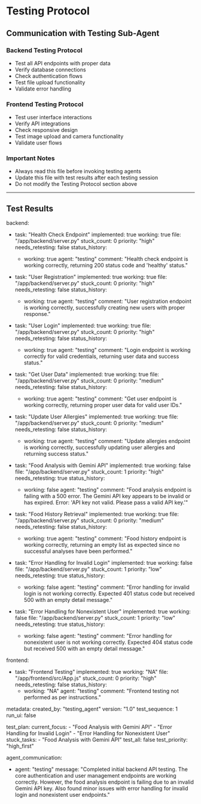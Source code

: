 # Testing Protocol

## Communication with Testing Sub-Agent

### Backend Testing Protocol
- Test all API endpoints with proper data
- Verify database connections
- Check authentication flows
- Test file upload functionality
- Validate error handling

### Frontend Testing Protocol  
- Test user interface interactions
- Verify API integrations
- Check responsive design
- Test image upload and camera functionality
- Validate user flows

### Important Notes
- Always read this file before invoking testing agents
- Update this file with test results after each testing session
- Do not modify the Testing Protocol section above

---

## Test Results

backend:
  - task: "Health Check Endpoint"
    implemented: true
    working: true
    file: "/app/backend/server.py"
    stuck_count: 0
    priority: "high"
    needs_retesting: false
    status_history:
      - working: true
        agent: "testing"
        comment: "Health check endpoint is working correctly, returning 200 status code and 'healthy' status."

  - task: "User Registration"
    implemented: true
    working: true
    file: "/app/backend/server.py"
    stuck_count: 0
    priority: "high"
    needs_retesting: false
    status_history:
      - working: true
        agent: "testing"
        comment: "User registration endpoint is working correctly, successfully creating new users with proper response."

  - task: "User Login"
    implemented: true
    working: true
    file: "/app/backend/server.py"
    stuck_count: 0
    priority: "high"
    needs_retesting: false
    status_history:
      - working: true
        agent: "testing"
        comment: "Login endpoint is working correctly for valid credentials, returning user data and success status."

  - task: "Get User Data"
    implemented: true
    working: true
    file: "/app/backend/server.py"
    stuck_count: 0
    priority: "medium"
    needs_retesting: false
    status_history:
      - working: true
        agent: "testing"
        comment: "Get user endpoint is working correctly, returning proper user data for valid user IDs."

  - task: "Update User Allergies"
    implemented: true
    working: true
    file: "/app/backend/server.py"
    stuck_count: 0
    priority: "medium"
    needs_retesting: false
    status_history:
      - working: true
        agent: "testing"
        comment: "Update allergies endpoint is working correctly, successfully updating user allergies and returning success status."

  - task: "Food Analysis with Gemini API"
    implemented: true
    working: false
    file: "/app/backend/server.py"
    stuck_count: 1
    priority: "high"
    needs_retesting: true
    status_history:
      - working: false
        agent: "testing"
        comment: "Food analysis endpoint is failing with a 500 error. The Gemini API key appears to be invalid or has expired. Error: 'API key not valid. Please pass a valid API key.'"

  - task: "Food History Retrieval"
    implemented: true
    working: true
    file: "/app/backend/server.py"
    stuck_count: 0
    priority: "medium"
    needs_retesting: false
    status_history:
      - working: true
        agent: "testing"
        comment: "Food history endpoint is working correctly, returning an empty list as expected since no successful analyses have been performed."

  - task: "Error Handling for Invalid Login"
    implemented: true
    working: false
    file: "/app/backend/server.py"
    stuck_count: 1
    priority: "low"
    needs_retesting: true
    status_history:
      - working: false
        agent: "testing"
        comment: "Error handling for invalid login is not working correctly. Expected 401 status code but received 500 with an empty detail message."

  - task: "Error Handling for Nonexistent User"
    implemented: true
    working: false
    file: "/app/backend/server.py"
    stuck_count: 1
    priority: "low"
    needs_retesting: true
    status_history:
      - working: false
        agent: "testing"
        comment: "Error handling for nonexistent user is not working correctly. Expected 404 status code but received 500 with an empty detail message."

frontend:
  - task: "Frontend Testing"
    implemented: true
    working: "NA"
    file: "/app/frontend/src/App.js"
    stuck_count: 0
    priority: "high"
    needs_retesting: false
    status_history:
      - working: "NA"
        agent: "testing"
        comment: "Frontend testing not performed as per instructions."

metadata:
  created_by: "testing_agent"
  version: "1.0"
  test_sequence: 1
  run_ui: false

test_plan:
  current_focus:
    - "Food Analysis with Gemini API"
    - "Error Handling for Invalid Login"
    - "Error Handling for Nonexistent User"
  stuck_tasks:
    - "Food Analysis with Gemini API"
  test_all: false
  test_priority: "high_first"

agent_communication:
  - agent: "testing"
    message: "Completed initial backend API testing. The core authentication and user management endpoints are working correctly. However, the food analysis endpoint is failing due to an invalid Gemini API key. Also found minor issues with error handling for invalid login and nonexistent user endpoints."